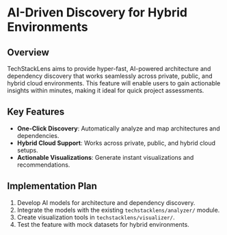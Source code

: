 # AI-Driven Discovery for Hybrid Environments

## Overview
TechStackLens aims to provide hyper-fast, AI-powered architecture and dependency discovery that works seamlessly across private, public, and hybrid cloud environments. This feature will enable users to gain actionable insights within minutes, making it ideal for quick project assessments.

## Key Features
- **One-Click Discovery**: Automatically analyze and map architectures and dependencies.
- **Hybrid Cloud Support**: Works across private, public, and hybrid cloud setups.
- **Actionable Visualizations**: Generate instant visualizations and recommendations.

## Implementation Plan
1. Develop AI models for architecture and dependency discovery.
2. Integrate the models with the existing `techstacklens/analyzer/` module.
3. Create visualization tools in `techstacklens/visualizer/`.
4. Test the feature with mock datasets for hybrid environments.
